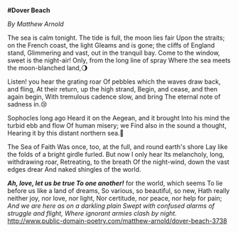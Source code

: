 **#Dover Beach**

_By Matthew Arnold_

The sea is calm tonight.
The tide is full, the moon lies fair
Upon the straits; on the French coast, the light
Gleams and is gone; the cliffs of England stand,
Glimmering and vast, out in the tranquil bay.
Come to the window, sweet is the night-air!
Only, from the long line of spray
Where the sea meets the moon-blanched land,:waning_gibbous_moon:

Listen! you hear the grating roar
Of pebbles which the waves draw back, and fling,
At their return, up the high strand,
Begin, and cease, and then again begin,
With tremulous cadence slow, and bring
The eternal note of sadness in.:cry:

Sophocles long ago
Heard it on the Aegean, and it brought
Into his mind the turbid ebb and flow
Of human misery; we
Find also in the sound a thought,
Hearing it by this distant northern sea.:ocean:

The Sea of Faith
Was once, too, at the full, and round earth's shore
Lay like the folds of a bright girdle furled.
But now I only hear
Its melancholy, long, withdrawing roar,
Retreating, to the breath
Of the night-wind, down the vast edges drear
And naked shingles of the world.

***Ah, love, let us be true
To one another!*** for the world, which seems
To lie before us like a land of dreams,
So various, so beautiful, so new,
Hath really neither joy, nor love, nor light,
Nor certitude, nor peace, nor help for pain;
_And we are here as on a darkling plain
Swept with confused alarms of struggle and flight,
Where ignorant armies clash by night._
http://www.public-domain-poetry.com/matthew-arnold/dover-beach-3738
